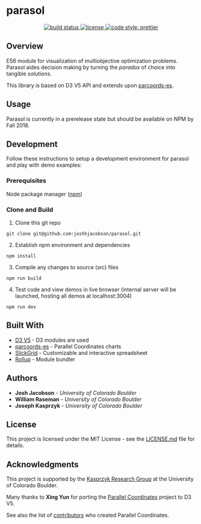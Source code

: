 # parasol

<p align="center">
  <!-- <a href="https://www.npmjs.com/package/rollup">
    <img src="https://img.shields.io/npm/v/rollup.svg"
         alt="npm version">
  </a> -->
  <a href="https://travis-ci.org/joshhjacobson/parasol">
    <img src="https://api.travis-ci.org/joshhjacobson/parasol.svg?branch=master?style=flat-square"
         alt="build status">
  </a>
  <!-- <a href="https://codecov.io/gh/prettier/prettier">
    <img alt="Codecov Coverage Status" src="https://img.shields.io/codecov/c/github/prettier/prettier.svg?style=flat-square">
  </a> -->
  <!-- <a href="https://david-dm.org/rollup/rollup">
    <img src="https://david-dm.org/rollup/rollup/status.svg"
         alt="dependency status">
  </a> -->
  <!-- <a href="https://packagephobia.now.sh/result?p=rollup">
    <img src="https://packagephobia.now.sh/badge?p=rollup"
         alt="install size">
  </a> -->
  <a href="https://github.com/joshhjacobson/parasol/blob/master/LICENSE.md">
    <img src="https://img.shields.io/npm/l/parasol.svg?style=flat-square"
         alt="license">
  </a>
  <a href="#badge">
   <img alt="code style: prettier" src="https://img.shields.io/badge/code_style-prettier-ff69b4.svg?style=flat-square">
 </a>
</p>

## Overview
ES6 module for visualization of multiobjective optimization problems. Parasol aides decision making by turning the _paradox_ of choice into tangible _solutions_.

This library is based on D3 V5 API and extends upon [parcoords-es](https://github.com/BigFatDog/parcoords-es).


## Usage
Parasol is currently in a prerelease state but should be available on NPM by Fall 2018.

## Development
Follow these instructions to setup a development environment for parasol and play with demo examples:

### Prerequisites
Node package manager ([npm](https://www.npmjs.com/get-npm))

### Clone and Build
1. Clone this git repo
```
git clone git@github.com:joshhjacobson/parasol.git
```
2. Establish npm environment and dependencies
```
npm install
```
3. Compile any changes to source (src) files
```
npm run build
```
4. Test code and view demos in live browser (internal server will be launched, hosting all demos at localhost:3004)
```
npm run dev
```

## Built With

* [D3 V5](https://d3js.org/) - D3 modules are used
* [parcoords-es](https://github.com/BigFatDog/parcoords-es) - Parallel Coordinates charts
* [SlickGrid](https://github.com/DimitarChristoff/slickgrid-es6) - Customizable and interactive spreadsheet
* [Rollup](https://github.com/rollup/rollup) - Module bundler

## Authors

* **Josh Jacobson** - *University of Colorado Boulder*
* **William Raseman** - *University of Colorado Boulder*
* **Joseph Kasprzyk** - *University of Colorado Boulder*

## License

This project is licensed under the MIT License - see the [LICENSE.md](LICENSE.md) file for details.

## Acknowledgments

This project is supported by the [Kasprzyk Research Group](https://josephkasprzyk.wordpress.com) at the University of Colorado Boulder.

Many thanks to **Xing Yun** for porting the [Parallel Coordinates](https://github.com/syntagmatic/parallel-coordinates) project to D3 V5.

See also the list of [contributors](https://github.com/syntagmatic/parallel-coordinates/graphs/contributors) who created Parallel Coordinates.

